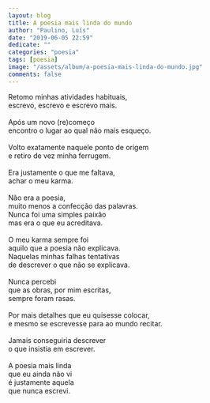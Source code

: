 ```yaml
---
layout: blog
title: A poesia mais linda do mundo
author: "Paulino, Luís"
date: "2019-06-05 22:59"
dedicate: ""
categories: "poesia"
tags: [poesia]
image: "/assets/album/a-poesia-mais-linda-do-mundo.jpg"
comments: false
---
```


Retomo minhas atividades habituais,\
escrevo, escrevo e escrevo mais.\
\
Após um novo (re)começo\
encontro o lugar ao qual não mais esqueço.\
\
Volto exatamente naquele ponto de origem\
e retiro de vez minha ferrugem.\
\
Era justamente o que me faltava,\
achar o meu karma.\
\
Não era a poesia,\
muito menos a confecção das palavras.\
Nunca foi uma simples paixão\
mas era o que eu acreditava.\
\
O meu karma sempre foi\
aquilo que a poesia não explicava.\
Naquelas minhas falhas tentativas\
de descrever o que não se explicava.\
\
Nunca percebi\
que as obras, por mim escritas,\
sempre foram rasas.\
\
Por mais detalhes que eu quisesse colocar,\
e mesmo se escrevesse para ao mundo recitar.\
\
Jamais conseguiria descrever\
o que insistia em escrever.\
\
A poesia mais linda\
que eu ainda não vi\
é justamente aquela\
que nunca escrevi.
